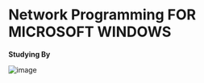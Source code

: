 # Network Programming FOR MICROSOFT WINDOWS

**Studying By**

![image](https://user-images.githubusercontent.com/37787879/77743701-d076c180-705b-11ea-8f43-037be862c3e7.png)